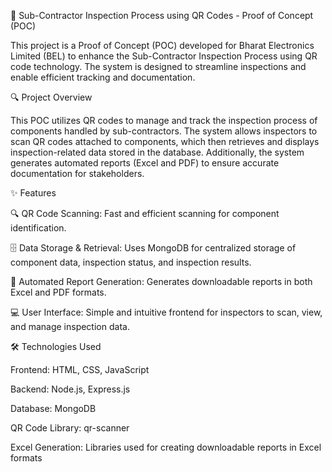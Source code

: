 📌 Sub-Contractor Inspection Process using QR Codes - Proof of Concept (POC)

This project is a Proof of Concept (POC) developed for Bharat Electronics Limited (BEL) to enhance the Sub-Contractor Inspection Process using QR code technology. The system is designed to streamline inspections and enable efficient tracking and documentation.

🔍 Project Overview

This POC utilizes QR codes to manage and track the inspection process of components handled by sub-contractors. The system allows inspectors to scan QR codes attached to components, which then retrieves and displays inspection-related data stored in the database. Additionally, the system generates automated reports (Excel and PDF) to ensure accurate documentation for stakeholders.


✨ Features

🔍 QR Code Scanning: Fast and efficient scanning for component identification.

🗄️ Data Storage & Retrieval: Uses MongoDB for centralized storage of component data, inspection status, and inspection results.

📄 Automated Report Generation: Generates downloadable reports in both Excel and PDF formats.

💻 User Interface: Simple and intuitive frontend for inspectors to scan, view, and manage inspection data.



🛠️ Technologies Used

Frontend: HTML, CSS, JavaScript

Backend: Node.js, Express.js

Database: MongoDB

QR Code Library: qr-scanner

Excel Generation: Libraries used for creating downloadable reports in Excel formats
